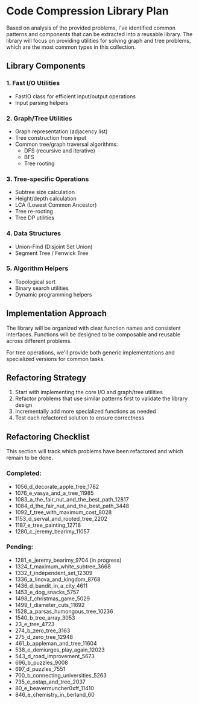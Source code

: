 # Code Compression Library Plan

Based on analysis of the provided problems, I've identified common patterns and components that can be extracted into a reusable library. The library will focus on providing utilities for solving graph and tree problems, which are the most common types in this collection.

## Library Components

### 1. Fast I/O Utilities
- FastIO class for efficient input/output operations
- Input parsing helpers

### 2. Graph/Tree Utilities
- Graph representation (adjacency list)
- Tree construction from input
- Common tree/graph traversal algorithms:
  - DFS (recursive and iterative)
  - BFS
  - Tree rooting

### 3. Tree-specific Operations
- Subtree size calculation
- Height/depth calculation
- LCA (Lowest Common Ancestor)
- Tree re-rooting
- Tree DP utilities

### 4. Data Structures
- Union-Find (Disjoint Set Union)
- Segment Tree / Fenwick Tree

### 5. Algorithm Helpers
- Topological sort
- Binary search utilities
- Dynamic programming helpers

## Implementation Approach

The library will be organized with clear function names and consistent interfaces. Functions will be designed to be composable and reusable across different problems.

For tree operations, we'll provide both generic implementations and specialized versions for common tasks.

## Refactoring Strategy

1. Start with implementing the core I/O and graph/tree utilities
2. Refactor problems that use similar patterns first to validate the library design
3. Incrementally add more specialized functions as needed
4. Test each refactored solution to ensure correctness

## Refactoring Checklist

This section will track which problems have been refactored and which remain to be done.

### Completed:
- 1056_d_decorate_apple_tree_1782
- 1076_e_vasya_and_a_tree_11985
- 1083_a_the_fair_nut_and_the_best_path_12817
- 1084_d_the_fair_nut_and_the_best_path_3448
- 1092_f_tree_with_maximum_cost_8028
- 1153_d_serval_and_rooted_tree_2202
- 1187_e_tree_painting_12718
- 1280_c_jeremy_bearimy_11057

### Pending:
- 1281_e_jeremy_bearimy_9704 (in progress)
- 1324_f_maximum_white_subtree_3668
- 1332_f_independent_set_12309
- 1336_a_linova_and_kingdom_8768
- 1436_d_bandit_in_a_city_4611
- 1453_e_dog_snacks_5757
- 1498_f_christmas_game_5029
- 1499_f_diameter_cuts_11692
- 1528_a_parsas_humongous_tree_10236
- 1540_b_tree_array_3053
- 23_e_tree_4723
- 274_b_zero_tree_3163
- 275_d_zero_tree_12948
- 461_b_appleman_and_tree_11604
- 538_e_demiurges_play_again_12023
- 543_d_road_improvement_5673
- 696_b_puzzles_9008
- 697_d_puzzles_7551
- 700_b_connecting_universities_5263
- 735_e_ostap_and_tree_2037
- 80_e_beavermuncher0xff_11410
- 846_e_chemistry_in_berland_60
